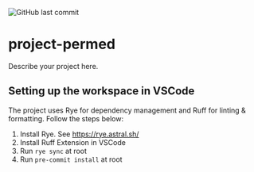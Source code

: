 ![GitHub last commit](https://img.shields.io/github/last-commit/spicadust/Project_PerMed)

# project-permed

Describe your project here.

## Setting up the workspace in VSCode

The project uses Rye for dependency management and Ruff for linting & formatting. Follow the steps below:
1. Install Rye. See https://rye.astral.sh/
2. Install Ruff Extension in VSCode
3. Run `rye sync` at root
4. Run `pre-commit install` at root
